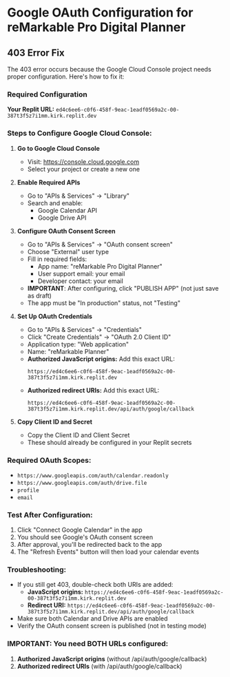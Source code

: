 # Google OAuth Configuration for reMarkable Pro Digital Planner

## 403 Error Fix

The 403 error occurs because the Google Cloud Console project needs proper configuration. Here's how to fix it:

### Required Configuration

**Your Replit URL:** `ed4c6ee6-c0f6-458f-9eac-1eadf0569a2c-00-387t3f5z7i1mm.kirk.replit.dev`

### Steps to Configure Google Cloud Console:

1. **Go to Google Cloud Console**
   - Visit: https://console.cloud.google.com
   - Select your project or create a new one

2. **Enable Required APIs**
   - Go to "APIs & Services" → "Library"
   - Search and enable:
     - Google Calendar API
     - Google Drive API

3. **Configure OAuth Consent Screen**
   - Go to "APIs & Services" → "OAuth consent screen"
   - Choose "External" user type
   - Fill in required fields:
     - App name: "reMarkable Pro Digital Planner"
     - User support email: your email
     - Developer contact: your email
   - **IMPORTANT**: After configuring, click "PUBLISH APP" (not just save as draft)
   - The app must be "In production" status, not "Testing"

4. **Set Up OAuth Credentials**
   - Go to "APIs & Services" → "Credentials"
   - Click "Create Credentials" → "OAuth 2.0 Client ID"
   - Application type: "Web application"
   - Name: "reMarkable Planner"
   - **Authorized JavaScript origins:** Add this exact URL:
     ```
     https://ed4c6ee6-c0f6-458f-9eac-1eadf0569a2c-00-387t3f5z7i1mm.kirk.replit.dev
     ```
   - **Authorized redirect URIs:** Add this exact URL:
     ```
     https://ed4c6ee6-c0f6-458f-9eac-1eadf0569a2c-00-387t3f5z7i1mm.kirk.replit.dev/api/auth/google/callback
     ```

5. **Copy Client ID and Secret**
   - Copy the Client ID and Client Secret
   - These should already be configured in your Replit secrets

### Required OAuth Scopes:
- `https://www.googleapis.com/auth/calendar.readonly`
- `https://www.googleapis.com/auth/drive.file`
- `profile`
- `email`

### Test After Configuration:
1. Click "Connect Google Calendar" in the app
2. You should see Google's OAuth consent screen
3. After approval, you'll be redirected back to the app
4. The "Refresh Events" button will then load your calendar events

### Troubleshooting:
- If you still get 403, double-check both URIs are added:
  - **JavaScript origins:** `https://ed4c6ee6-c0f6-458f-9eac-1eadf0569a2c-00-387t3f5z7i1mm.kirk.replit.dev`
  - **Redirect URI:** `https://ed4c6ee6-c0f6-458f-9eac-1eadf0569a2c-00-387t3f5z7i1mm.kirk.replit.dev/api/auth/google/callback`
- Make sure both Calendar and Drive APIs are enabled
- Verify the OAuth consent screen is published (not in testing mode)

### IMPORTANT: You need BOTH URLs configured:
1. **Authorized JavaScript origins** (without /api/auth/google/callback)
2. **Authorized redirect URIs** (with /api/auth/google/callback)